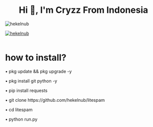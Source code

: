 <h1 align="center">Hi 👋, I'm Cryzz From Indonesia</h1>
<p align="left"> <img src="https://komarev.com/ghpvc/?username=hekelnub&label=Profile%20views&color=0e75b6&style=flat" alt="hekelnub" /> </p>
<p align="left"> <a href="https://github.com/ryo-ma/github-profile-trophy"><img src="https://github-profile-trophy.vercel.app/?username=hekelnub" alt="hekelnub" /></a> </p>
<p align="left"> <a href="https://twitter.com/" target="blank"><img src="https://img.shields.io/twitter/follow/?logo=twitter&style=for-the-badge" alt="" /></a> </p>
<h1> how to install? </h3>
<p>•   pkg update && pkg upgrade -y</p>
<p>•   pkg install git python -y</p>
<p>•   pip install requests</p>
<p>•   git clone https://github.com/hekelnub/litespam</p>
<p>•   cd litespam</p>
<p>•   python run.py</p>
